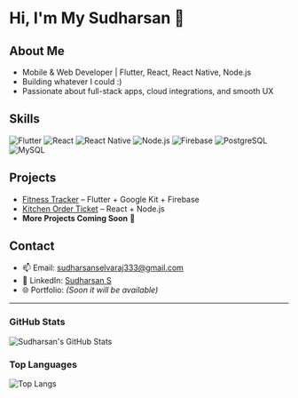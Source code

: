 # Hi, I'm My Sudharsan 👋

## About Me
- Mobile & Web Developer | Flutter, React, React Native, Node.js  
- Building whatever I could :)  
- Passionate about full-stack apps, cloud integrations, and smooth UX  

## Skills
![Flutter](https://img.shields.io/badge/Flutter-02569B?style=for-the-badge&logo=flutter&logoColor=white)
![React](https://img.shields.io/badge/React-61DAFB?style=for-the-badge&logo=react&logoColor=black)
![React Native](https://img.shields.io/badge/React%20Native-61DAFB?style=for-the-badge&logo=react&logoColor=white)
![Node.js](https://img.shields.io/badge/Node.js-339933?style=for-the-badge&logo=node.js&logoColor=white)
![Firebase](https://img.shields.io/badge/Firebase-FFCA28?style=for-the-badge&logo=firebase&logoColor=black)
![PostgreSQL](https://img.shields.io/badge/PostgreSQL-336791?style=for-the-badge&logo=postgresql&logoColor=white)
![MySQL](https://img.shields.io/badge/MySQL-4479A1?style=for-the-badge&logo=mysql&logoColor=white)

## Projects
- [Fitness Tracker](https://github.com/vold333/flutter-fitness-app.git) – Flutter + Google Kit + Firebase  
- [Kitchen Order Ticket](https://github.com/vold333/kitchen-order-ticket.git) – React + Node.js  
- **More Projects Coming Soon** 🚀

## Contact
- 📫 Email: sudharsanselvaraj333@gmail.com  
- 🔗 LinkedIn: [Sudharsan S](https://www.linkedin.com/in/sudharsan-s3)  
- 🌐 Portfolio: *(Soon it will be available)*  

---

### GitHub Stats
![Sudharsan's GitHub Stats](https://github-readme-stats.vercel.app/api?username=vold333&show_icons=true&theme=radical)

### Top Languages
![Top Langs](https://github-readme-stats.vercel.app/api/top-langs/?username=vold333&layout=compact&theme=radical)
